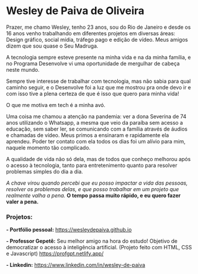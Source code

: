 # Wesley de Paiva de Oliveira

Prazer, me chamo Wesley, tenho 23 anos, sou do Rio de Janeiro e desde os 16 anos venho trabalhando em diferentes projetos em diversas áreas: Design gráfico, social mídia, tráfego pago e edição de vídeo. Meus amigos dizem que sou quase o Seu Madruga.

A tecnologia sempre esteve presente na minha vida e na da minha família, e no Programa Desenvolve vi uma oportunidade de mergulhar de cabeça neste mundo.

Sempre tive interesse de trabalhar com tecnologia, mas não sabia para qual caminho seguir, e o Desenvolve foi a luz que me mostrou pra onde devo ir e com isso tive a plena certeza de que é isso que quero para minha vida!

O que me motiva em tech é a minha avó.

Uma coisa me chamou a atenção na pandemia: ver a dona Severina de 74 anos utilizando o Whatsapp, a mesma que veio da paraíba sem acesso a educação, sem saber ler, se comunicando com a família através de áudios e chamadas de vídeo. Meus primos a ensinaram e rapidamente ela aprendeu. Poder ter contato com ela todos os dias foi um alívio para mim, naquele momento tão complicado.

A qualidade de vida não só dela, mas de todos que conheço melhorou após o acesso à tecnologia, tanto para entretenimento quanto para resolver problemas simples do dia a dia.

*A chave virou quando percebi que eu posso impactar a vida das pessoas, resolver os problemas delas, e que posso trabalhar em um projeto que realmente valha a pena.* **O tempo passa muito rápido, e eu quero fazer valer a pena.**

### Projetos:
**- Portfólio pessoal:**
https://wesleydepaiva.github.io

**- Professor Gepetê:** Seu melhor amigo na hora do estudo! Objetivo de democratizar o acesso à inteligência artificial. (Projeto feito com HTML, CSS e Javascript)
https://profgpt.netlify.app/

**- Linkedin:** https://www.linkedin.com/in/wesley-de-paiva
